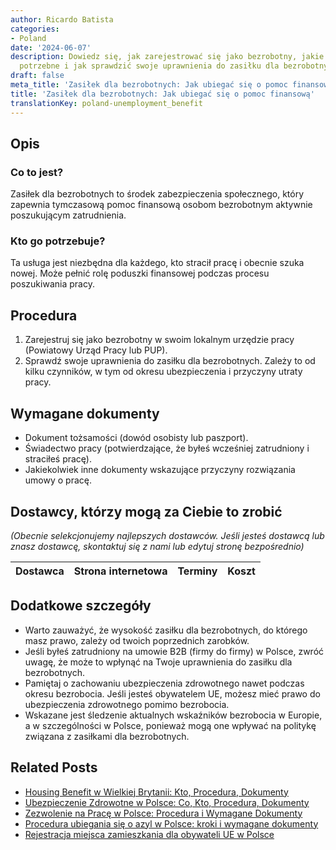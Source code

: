 ```yaml
---
author: Ricardo Batista
categories:
- Poland
date: '2024-06-07'
description: Dowiedz się, jak zarejestrować się jako bezrobotny, jakie dokumenty są
  potrzebne i jak sprawdzić swoje uprawnienia do zasiłku dla bezrobotnych w Polsce.
draft: false
meta_title: 'Zasiłek dla bezrobotnych: Jak ubiegać się o pomoc finansową'
title: 'Zasiłek dla bezrobotnych: Jak ubiegać się o pomoc finansową'
translationKey: poland-unemployment_benefit
---
```



## Opis
### Co to jest?
Zasiłek dla bezrobotnych to środek zabezpieczenia społecznego, który zapewnia tymczasową pomoc finansową osobom bezrobotnym aktywnie poszukującym zatrudnienia.

### Kto go potrzebuje?
Ta usługa jest niezbędna dla każdego, kto stracił pracę i obecnie szuka nowej. Może pełnić rolę poduszki finansowej podczas procesu poszukiwania pracy.

## Procedura

1. Zarejestruj się jako bezrobotny w swoim lokalnym urzędzie pracy (Powiatowy Urząd Pracy lub PUP).
2. Sprawdź swoje uprawnienia do zasiłku dla bezrobotnych. Zależy to od kilku czynników, w tym od okresu ubezpieczenia i przyczyny utraty pracy.

## Wymagane dokumenty

- Dokument tożsamości (dowód osobisty lub paszport).
- Świadectwo pracy (potwierdzające, że byłeś wcześniej zatrudniony i straciłeś pracę).
- Jakiekolwiek inne dokumenty wskazujące przyczyny rozwiązania umowy o pracę.

## Dostawcy, którzy mogą za Ciebie to zrobić

_(Obecnie selekcjonujemy najlepszych dostawców. Jeśli jesteś dostawcą lub znasz dostawcę, skontaktuj się z nami lub edytuj stronę bezpośrednio)_

| Dostawca        |     Strona internetowa  |     Terminy     |       Koszt      |
| :-------------: | :-------------: |  :-------------: | :-------------: |

## Dodatkowe szczegóły
- Warto zauważyć, że wysokość zasiłku dla bezrobotnych, do którego masz prawo, zależy od twoich poprzednich zarobków.
- Jeśli byłeś zatrudniony na umowie B2B (firmy do firmy) w Polsce, zwróć uwagę, że może to wpłynąć na Twoje uprawnienia do zasiłku dla bezrobotnych.
- Pamiętaj o zachowaniu ubezpieczenia zdrowotnego nawet podczas okresu bezrobocia. Jeśli jesteś obywatelem UE, możesz mieć prawo do ubezpieczenia zdrowotnego pomimo bezrobocia.
- Wskazane jest śledzenie aktualnych wskaźników bezrobocia w Europie, a w szczególności w Polsce, ponieważ mogą one wpływać na politykę związana z zasiłkami dla bezrobotnych.
## Related Posts

- [Housing Benefit w Wielkiej Brytanii: Kto, Procedura, Dokumenty](https://tramitit.com/pl/guides/poland/wniosek_o_dodatek_mieszkaniowy/)
- [Ubezpieczenie Zdrowotne w Polsce: Co, Kto, Procedura, Dokumenty](https://tramitit.com/pl/guides/poland/ubezpieczenie_zdrowotne/)
- [Zezwolenie na Pracę w Polsce: Procedura i Wymagane Dokumenty](https://tramitit.com/pl/guides/poland/pozwolenie_na_prace_dla_cudzoziemcow/)
- [Procedura ubiegania się o azyl w Polsce: kroki i wymagane dokumenty](https://tramitit.com/pl/guides/poland/wniosek_o_azyl/)
- [Rejestracja miejsca zamieszkania dla obywateli UE w Polsce](https://tramitit.com/pl/guides/poland/rejestracja_pobytu_obywatela_ue/)